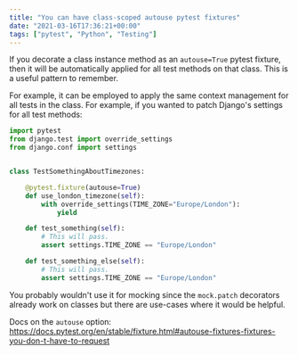 ```yaml
---
title: "You can have class-scoped autouse pytest fixtures"
date: "2021-03-16T17:36:21+00:00"
tags: ["pytest", "Python", "Testing"]
---
```


If you decorate a class instance method as an `autouse=True` pytest fixture, then it
will be automatically applied for all test methods on that class. This is a
useful pattern to remember.

For example, it can be employed to apply the same context management for all
tests in the class. For example, if you wanted to patch Django's settings for
all test methods:

```py
import pytest
from django.test import override_settings
from django.conf import settings


class TestSomethingAboutTimezones:

    @pytest.fixture(autouse=True)
    def use_london_timezone(self):
        with override_settings(TIME_ZONE="Europe/London"):
            yield

    def test_something(self):
        # This will pass.
        assert settings.TIME_ZONE == "Europe/London"

    def test_something_else(self):
        # This will pass.
        assert settings.TIME_ZONE == "Europe/London"
```

You probably wouldn't use it for mocking since the `mock.patch` decorators
already work on classes but there are use-cases where it would be helpful.

Docs on the `autouse` option: <https://docs.pytest.org/en/stable/fixture.html#autouse-fixtures-fixtures-you-don-t-have-to-request>
